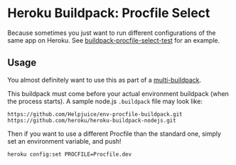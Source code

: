 # Heroku Buildpack: Procfile Select

Because sometimes you just want to run different configurations of the same app on Heroku.
See [buildpack-procfile-select-test](https://github.com/jessefulton/buildpack-procfile-select-test)
for an example.

## Usage
You almost definitely want to use this as part of a
[multi-buildpack](https://github.com/ddollar/heroku-buildpack-multi).

This buildpack must come before your actual environment buildpack (when the process starts).
A sample node.js `.buildpack` file may look like:
```
https://github.com/Helpjuice/env-procfile-buildpack.git
https://github.com/heroku/heroku-buildpack-nodejs.git
```

Then if you want to use a different Procfile than the standard one, simply set
an environment variable, and push!

```
heroku config:set PROCFILE=Procfile.dev
```

